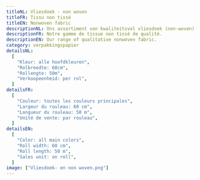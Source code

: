```yaml
---
titleNL: Vliesdoek - non woven
titleFR: Tissu non tissé
titleEN: Nonwoven fabric
descriptionNL: Ons assortiment van kwaliteitsvol vliesdoek (non-woven).
descriptionFR: Notre gamme de tissue non tissé de qualité.
descriptionEN: Our range of qualitative nonwoven fabric.
category: verpakkingspapier
detailsNL:
  [
    "Kleur: alle hoofdkleuren",
    "Rolbreedte: 60cm",
    "Rollengte: 50m",
    "Verkoopeenheid: per rol",
  ]
detailsFR:
  [
    "Couleur: toutes les couleurs principales",
    "Largeur du rouleau: 60 cm",
    "Longueur du rouleau: 50 m",
    "Unité de vente: par rouleau",
  ]
detailsEN:
  [
    "Color: all main colors",
    "Roll width: 60 cm",
    "Roll length: 50 m",
    "Sales unit: on roll",
  ]
image: ["Vliesdoek- en non woven.png"]
---
```

